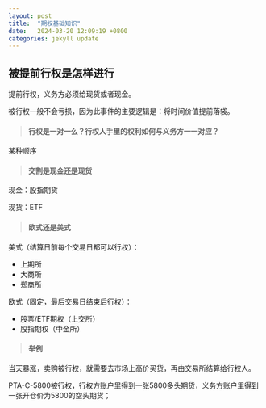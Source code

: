 ```yaml
---
layout: post
title:  "期权基础知识"
date:   2024-03-20 12:09:19 +0800
categories: jekyll update
---
```

## 被提前行权是怎样进行
提前行权，义务方必须给现货或者现金。    

被行权一般不会亏损，因为此事件的主要逻辑是：将时间价值提前落袋。
>#### 行权是一对一么？行权人手里的权利如何与义务方一一对应？
某种顺序
>#### 交割是现金还是现货
现金：股指期货   

现货：ETF
>#### 欧式还是美式
美式（结算日前每个交易日都可以行权）：
- 上期所
- 大商所
- 郑商所

欧式（固定，最后交易日结束后行权）：  
- 股票/ETF期权（上交所）
- 股指期权（中金所）

>#### 举例
当天暴涨，卖购被行权，就需要去市场上高价买货，再由交易所结算给行权人。   

PTA-C-5800被行权，行权方账户里得到一张5800多头期货，义务方账户里得到一张开仓价为5800的空头期货；